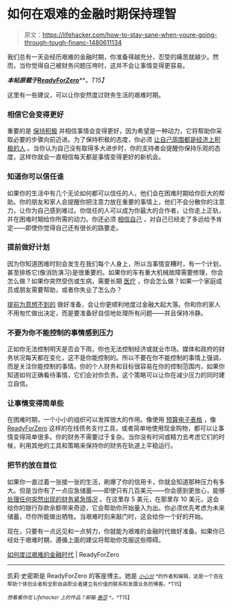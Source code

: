 # 如何在艰难的金融时期保持理智

> 原文：<https://lifehacker.com/how-to-stay-sane-when-youre-going-through-tough-financ-1480611134>

我们总有一天会经历艰难的金融时期，你准备得越充分，忍受的痛苦就越少。然而，当你觉得自己被财务问题压垮时，这并不会让事情变得更容易。



***本帖原载于***[***ReadyForZero***](http://blog.readyforzero.com/how-to-get-through-the-tough-financial-times/)***。*T15】**

这里有一些建议，可以让你安然度过财务生活的艰难时期。

### 相信它会变得更好

重要的是 [保持积极](https://lifehacker.com/how-positive-thoughts-build-skills-boost-health-and-i-600484130) 并相信事情会变得更好，因为希望是一种动力，它将帮助你采取必要的步骤向前迈进。为了保持积极的态度，你必须 [让自己周围都是经济上积极的人](http://budgetandthebeach.com/2013/10/25/surround-yourself-with-financially-positive-people/) 。当你认为自己没有取得多大进步时，你的支持者会提醒你保持乐观的态度，这样你就会一直相信每天都是事情变得更好的新机会。

### 知道你可以信任谁

如果你的生活中有几个无论如何都可以信任的人，他们会在困难时期给你巨大的帮助。你的朋友和家人会提醒你把注意力放在重要的事情上，他们不会分散你的注意力，让你为自己感到难过。你信任的人可以成为你最大的合作者，让你走上正轨，并在困难时期给你所需的动力。你还必须 [相信自己](https://lifehacker.com/your-head-or-your-gut-how-to-know-which-to-trust-and-w-5917030) ，对自己已经走了多远给予肯定——即使你觉得自己还有很长的路要走。

### 提前做好计划

因为你知道困难时刻会发生在我们每个人身上，所以当事情变糟时，有一个计划，甚至排练它(像消防演习)是很重要的。如果你的车有重大机械故障需要修理，你会怎么做？如果你突然受伤或生病，需要长期 [医疗](https://lifehacker.com/how-to-figure-out-the-cost-of-a-medical-procedure-befor-1348059616) ，你会怎么做？如果一个家庭成员或朋友需要帮助，或者你失业了怎么办？

[提前为意想不到的](http://www.carefulcents.com/conquer-any-financial-obstacles/) 做好准备，会让你更顺利地度过金融大起大落。你和你的家人不用匆忙做出决定，而是要准备好自信地处理所有问题——并且保持冷静。

### 不要为你不能控制的事情感到压力

正如你无法控制明天是否会下雨，你也无法控制经济或就业市场。媒体和政府的财务状况每天都在变化，这不是你能控制的。所以不要在你不能控制的事情上强调，而是关注你能控制的事情。你的个人财务和目标很容易在你的控制范围内，如果你知道如何正确看待事情，它们会对你负责。这个策略可以让你在减少压力的同时建立自信。

### 让事情变得简单些

在困难时期，一个小小的组织可以发挥很大的作用。像使用 [预算电子表格](http://blog.readyforzero.com/readyforzero-budgeting-spreadsheet) ，像 [ReadyForZero](https://lifehacker.com/readyforzero-is-a-simple-webapp-thatll-help-get-you-out-5748939) 这样的在线债务支付工具，或者简单地使用现金购物，都可以让事情变得简单很多。你的财务不需要过于复杂。当你没有时间或精力去考虑它们的时候，利用其他的工具和策略来保持你的财务在轨道上平稳运行。

### 把节约放在首位

如果你一直过着一张接一张的生活，刷爆了你的信用卡，你就会知道那种压力有多大。但是当你有了一点应急储蓄——即使只有几百美元——你会感到更放心，能够 [处理任何突然出现的财务紧急情况](http://blog.readyforzero.com/topics-were-talking-about-how-to-handle-your-finances-when-life-throws-you-a-curveball/) 。在这里存 5 美元，在那里存 10 美元，这会给你的银行存款余额带来奇迹，它会帮助你开始量入为出。你必须优先考虑为未来储蓄，尽你所能做出牺牲。当艰难时刻来敲门时，这会给你一个好的开始。

现在，只要有一点远见和一点努力，你就能为艰难的金融时代做好准备。如果你已经处于艰难时期，遵循上面的建议将帮助你克服这些障碍。

[如何度过艰难的金融时代](http://blog.readyforzero.com/how-to-get-through-the-tough-financial-times/) | ReadyForZero

* * *

凯莉·史密斯是 ReadyForZero 的客座博主。她是 [<small>*小心分*</small>](http://www.carefulcents.com/) <small>*的作者和编辑，这是一个旨在帮助个体创业者和全职自由职业者建立有价值的联系和发展业务的博客。*T15】</small>

<small>*想看看你在 Lifehacker 上的作品？邮箱*</small> [<small>*泰莎*</small>](https://mail.google.com/mail/?view=cm&fs=1&tf=1&to=tessa@lifehacker.com) <small>*。*T15】</small>